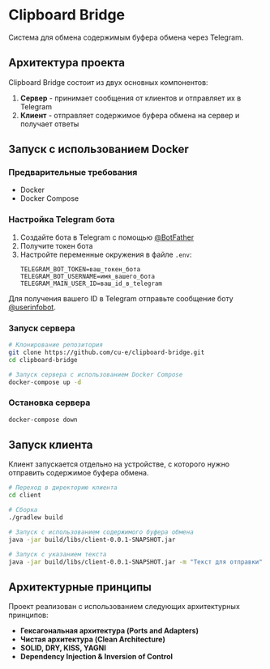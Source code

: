 # Clipboard Bridge

Система для обмена содержимым буфера обмена через Telegram.

## Архитектура проекта

Clipboard Bridge состоит из двух основных компонентов:

1. **Сервер** - принимает сообщения от клиентов и отправляет их в Telegram
2. **Клиент** - отправляет содержимое буфера обмена на сервер и получает ответы

## Запуск с использованием Docker

### Предварительные требования

- Docker
- Docker Compose

### Настройка Telegram бота

1. Создайте бота в Telegram с помощью [@BotFather](https://t.me/botfather)
2. Получите токен бота
3. Настройте переменные окружения в файле `.env`:
   ```
   TELEGRAM_BOT_TOKEN=ваш_токен_бота
   TELEGRAM_BOT_USERNAME=имя_вашего_бота
   TELEGRAM_MAIN_USER_ID=ваш_id_в_telegram
   ```

Для получения вашего ID в Telegram отправьте сообщение боту [@userinfobot](https://t.me/userinfobot).

### Запуск сервера

```bash
# Клонирование репозитория
git clone https://github.com/cu-e/clipboard-bridge.git
cd clipboard-bridge

# Запуск сервера с использованием Docker Compose
docker-compose up -d

```

### Остановка сервера

```bash
docker-compose down
```

## Запуск клиента

Клиент запускается отдельно на устройстве, с которого нужно отправить содержимое буфера обмена.

```bash
# Переход в директорию клиента
cd client

# Сборка
./gradlew build

# Запуск с использованием содержимого буфера обмена
java -jar build/libs/client-0.0.1-SNAPSHOT.jar

# Запуск с указанием текста
java -jar build/libs/client-0.0.1-SNAPSHOT.jar -m "Текст для отправки"
```

## Архитектурные принципы

Проект реализован с использованием следующих архитектурных принципов:

- **Гексагональная архитектура (Ports and Adapters)**
- **Чистая архитектура (Clean Architecture)**
- **SOLID, DRY, KISS, YAGNI**
- **Dependency Injection & Inversion of Control**
